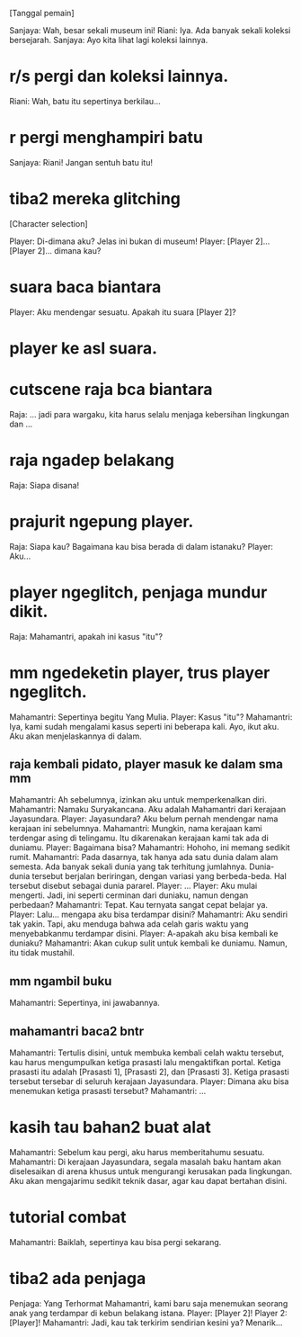 [Tanggal pemain]

Sanjaya: Wah, besar sekali museum ini!
Riani: Iya. Ada banyak sekali koleksi bersejarah.
Sanjaya: Ayo kita lihat lagi koleksi lainnya.

# r/s pergi dan koleksi lainnya.

Riani: Wah, batu itu sepertinya berkilau...

# r pergi menghampiri batu

Sanjaya: Riani! Jangan sentuh batu itu!

# tiba2 mereka glitching

[Character selection]

Player: Di-dimana aku? Jelas ini bukan di museum!
Player: [Player 2]... [Player 2]... dimana kau?

# suara baca biantara

Player: Aku mendengar sesuatu. Apakah itu suara [Player 2]?

# player ke asl suara.
# cutscene raja bca biantara

Raja: ... jadi para wargaku, kita harus selalu menjaga kebersihan lingkungan dan ...

# raja ngadep belakang

Raja: Siapa disana!

# prajurit ngepung player.

Raja: Siapa kau? Bagaimana kau bisa berada di dalam istanaku?
Player: Aku...

# player ngeglitch, penjaga mundur dikit.

Raja: Mahamantri, apakah ini kasus "itu"?

# mm ngedeketin player, trus player ngeglitch.

Mahamantri: Sepertinya begitu Yang Mulia.
Player: Kasus "itu"?
Mahamantri: Iya, kami sudah mengalami kasus seperti ini beberapa kali. Ayo, ikut aku. Aku akan menjelaskannya di dalam.

## raja kembali pidato, player masuk ke dalam sma mm

Mahamantri: Ah sebelumnya, izinkan aku untuk memperkenalkan diri.
Mahamantri: Namaku Suryakancana. Aku adalah Mahamantri dari kerajaan Jayasundara. 
Player: Jayasundara? Aku belum pernah mendengar nama kerajaan ini sebelumnya.
Mahamantri: Mungkin, nama kerajaan kami terdengar asing di telingamu. Itu dikarenakan kerajaan kami tak ada di duniamu.
Player: Bagaimana bisa?
Mahamantri: Hohoho, ini memang sedikit rumit.
Mahamantri: Pada dasarnya, tak hanya ada satu dunia dalam alam semesta. Ada banyak sekali dunia yang tak terhitung jumlahnya. Dunia-dunia tersebut berjalan beriringan, dengan variasi yang berbeda-beda. Hal tersebut disebut sebagai dunia pararel.
Player: ...
Player: Aku mulai mengerti. Jadi, ini seperti cerminan dari duniaku, namun dengan perbedaan?
Mahamantri: Tepat. Kau ternyata sangat cepat belajar ya.
Player: Lalu... mengapa aku bisa terdampar disini?
Mahamantri: Aku sendiri tak yakin. Tapi, aku menduga bahwa ada celah garis waktu yang menyebabkanmu terdampar disini.
Player: A-apakah aku bisa kembali ke duniaku?
Mahamantri: Akan cukup sulit untuk kembali ke duniamu. Namun, itu tidak mustahil. 

## mm ngambil buku

Mahamantri: Sepertinya, ini jawabannya.

## mahamantri baca2 bntr

Mahamantri: Tertulis disini, untuk membuka kembali celah waktu tersebut, kau harus mengumpulkan ketiga prasasti lalu mengaktifkan portal. Ketiga prasasti itu adalah [Prasasti 1], [Prasasti 2], dan [Prasasti 3]. Ketiga prasasti tersebut tersebar di seluruh kerajaan Jayasundara.
Player: Dimana aku bisa menemukan ketiga prasasti tersebut?
Mahamantri: ...

# kasih tau bahan2 buat alat

Mahamantri: Sebelum kau pergi, aku harus memberitahumu sesuatu.
Mahamantri: Di kerajaan Jayasundara, segala masalah baku hantam akan diselesaikan di arena khusus untuk mengurangi kerusakan pada lingkungan. Aku akan mengajarimu sedikit teknik dasar, agar kau dapat bertahan disini.

# tutorial combat

Mahamantri: Baiklah, sepertinya kau bisa pergi sekarang.

# tiba2 ada penjaga

Penjaga: Yang Terhormat Mahamantri, kami baru saja menemukan seorang anak yang terdampar di kebun belakang istana.
Player: [Player 2]!
Player 2: [Player]!
Mahamantri: Jadi, kau tak terkirim sendirian kesini ya? Menarik...